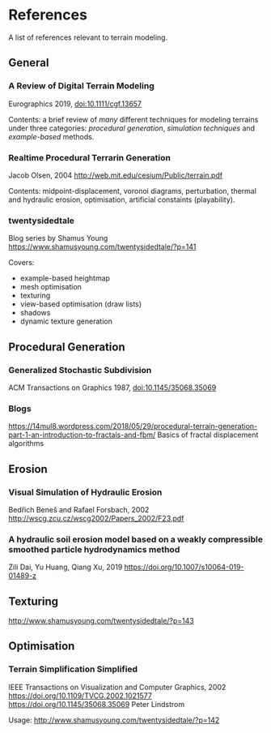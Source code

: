References
=======

A list of references relevant to terrain modeling.

## General

### A Review of Digital Terrain Modeling

Eurographics 2019, [doi:10.1111/cgf.13657](https://doi.org/10.1111/cgf.13657)

Contents: a brief review of *many* different techniques for modeling terrains
under three categories: *procedural generation*, *simulation techniques* and
*example-based* methods.

### Realtime Procedural Terrarin Generation

Jacob Olsen, 2004
http://web.mit.edu/cesium/Public/terrain.pdf

Contents: midpoint-displacement, voronoi diagrams, perturbation, thermal and
hydraulic erosion, optimisation, artificial constaints (playability).

### twentysidedtale

Blog series by Shamus Young
https://www.shamusyoung.com/twentysidedtale/?p=141

Covers:

-   example-based heightmap
-   mesh optimisation
-   texturing
-   view-based optimisation (draw lists)
-   shadows
-   dynamic texture generation


## Procedural Generation

### Generalized Stochastic Subdivision

ACM Transactions on Graphics 1987, [doi:10.1145/35068.35069](https://doi.org/10.1145/35068.35069)

### Blogs

https://14mul8.wordpress.com/2018/05/29/procedural-terrain-generation-part-1-an-introduction-to-fractals-and-fbm/
Basics of fractal displacement algorithms


## Erosion

### Visual Simulation of Hydraulic Erosion

Bedřich Beneš and Rafael Forsbach, 2002
http://wscg.zcu.cz/wscg2002/Papers_2002/F23.pdf

### A hydraulic soil erosion model based on a weakly compressible smoothed particle hydrodynamics method

Zili Dai, Yu Huang, Qiang Xu, 2019
https://doi.org/10.1007/s10064-019-01489-z



## Texturing

http://www.shamusyoung.com/twentysidedtale/?p=143


## Optimisation

### Terrain Simplification Simplified

IEEE Transactions on Visualization and Computer Graphics, 2002
https://doi.org/10.1109/TVCG.2002.1021577
https://doi.org/10.1145/35068.35069
Peter Lindstrom

Usage: http://www.shamusyoung.com/twentysidedtale/?p=142
